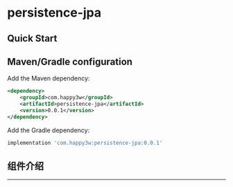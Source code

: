 # persistence-jpa


Quick Start
-----------
## Maven/Gradle configuration

Add the Maven dependency:

```xml
<dependency>
    <groupId>com.happy3w</groupId>
    <artifactId>persistence-jpa</artifactId>
    <version>0.0.1</version>
</dependency>
```

Add the Gradle dependency:

```groovy
implementation 'com.happy3w:persistence-jpa:0.0.1'
```

## 组件介绍

---
